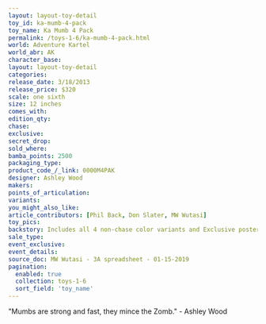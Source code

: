 ```yaml
---
layout: layout-toy-detail 
toy_id: ka-mumb-4-pack
toy_name: Ka Mumb 4 Pack
permalink: /toys-1-6/ka-mumb-4-pack.html
world: Adventure Kartel
world_abr: AK
character_base: 
layout: layout-toy-detail
categories: 
release_date: 3/18/2013
release_price: $320 
scale: one sixth
size: 12 inches
comes_with: 
edition_qty: 
chase: 
exclusive: 
secret_drop: 
sold_where: 
bamba_points: 2500
packaging_type: 
product_code_/_link: 0000M4PAK
designer: Ashley Wood
makers: 
points_of_articulation: 
variants: 
you_might_also_like: 
article_contributors: [Phil Back, Don Slater, MW Wutasi]
toy_pics: 
backstory: Includes all 4 non-chase color variants and Exclusive poster
sale_type: 
event_exclusive: 
event_details: 
source_doc: MW Wutasi - 3A spreadsheet - 01-15-2019
pagination: 
  enabled: true
  collection: toys-1-6
  sort_field: 'toy_name'
---
```

"Mumbs are strong and fast, they mince the Zomb." - Ashley Wood